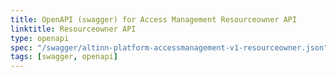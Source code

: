 ```yaml
---
title: OpenAPI (swagger) for Access Management Resourceowner API
linktitle: Resourceowner API
type: openapi
spec: "/swagger/altinn-platform-accessmanagement-v1-resourceowner.json"
tags: [swagger, openapi]
---
```

